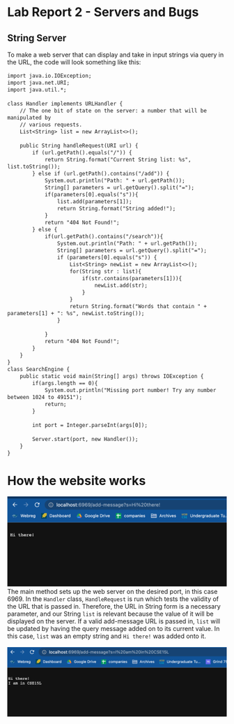 # Lab Report 2 - Servers and Bugs
## String Server
To make a web server that can display and take in input strings via query in the URL, the code will look something like this:
```
import java.io.IOException;
import java.net.URI;
import java.util.*;

class Handler implements URLHandler {
    // The one bit of state on the server: a number that will be manipulated by
    // various requests.
    List<String> list = new ArrayList<>();

    public String handleRequest(URI url) {  
        if (url.getPath().equals("/")) {
            return String.format("Current String list: %s", list.toString());
        } else if (url.getPath().contains("/add")) {
            System.out.println("Path: " + url.getPath());
            String[] parameters = url.getQuery().split("=");
            if(parameters[0].equals("s")){
                list.add(parameters[1]);
                return String.format("String added!");
            }
            return "404 Not Found!";
        } else {
            if(url.getPath().contains("/search")){
                System.out.println("Path: " + url.getPath());
                String[] parameters = url.getQuery().split("=");
                if (parameters[0].equals("s")) {
                    List<String> newList = new ArrayList<>();
                    for(String str : list){
                        if(str.contains(parameters[1])){
                            newList.add(str);
                        }
                    }
                    return String.format("Words that contain " + parameters[1] + ": %s", newList.toString());
                }
                
            }
            return "404 Not Found!";
        }
    }
}
class SearchEngine {
    public static void main(String[] args) throws IOException {
        if(args.length == 0){
            System.out.println("Missing port number! Try any number between 1024 to 49151");
            return;
        }

        int port = Integer.parseInt(args[0]);

        Server.start(port, new Handler());
    }
}
```
# How the website works
![Image](Images/firstAdd.png)
The main method sets up the web server on the desired port, in this case 6969. In the `Handler` class, `HandleRequest` is run which tests the validity of the URL that is passed in. Therefore, the URL in String form is a necessary parameter, and our String `list` is relevant because the value of it will be displayed on the server. If a valid add-message URL is passed in, `list` will be updated by having the query message added on to its current value. In this case, `list` was an empty string and `Hi there!` was added onto it. 
&nbsp;  
&nbsp;  
![Image](Images/secondAdd.png)
